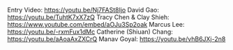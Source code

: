 Entry Video: https://youtu.be/Nj7FASt8Ijo
David Gao: https://youtu.be/TuhtK7xX7zQ
Tracy Chen & Clay Shieh: https://www.youtube.com/embed/aOJu3Sp2oak
Marcus Lee: https://youtu.be/-rxmFux1dMc
Catherine (Shiuan) Chang: https://youtu.be/aAoaAxZXCrQ
Manav Goyal: https://youtu.be/vhB6JXj-2n8